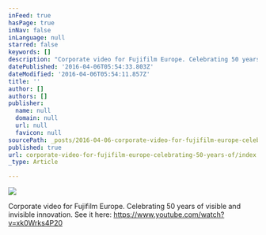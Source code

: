 ```yaml
---
inFeed: true
hasPage: true
inNav: false
inLanguage: null
starred: false
keywords: []
description: "Corporate video for Fujifilm Europe. Celebrating 50 years of visible and invisible innovation. See it here: \_https://www.youtube.com/watch?v=xk0Wrks4P20"
datePublished: '2016-04-06T05:54:33.803Z'
dateModified: '2016-04-06T05:54:11.857Z'
title: ''
author: []
authors: []
publisher:
  name: null
  domain: null
  url: null
  favicon: null
sourcePath: _posts/2016-04-06-corporate-video-for-fujifilm-europe-celebrating-50-years-of.md
published: true
url: corporate-video-for-fujifilm-europe-celebrating-50-years-of/index.html
_type: Article

---
```

![](https://the-grid-user-content.s3-us-west-2.amazonaws.com/c47aff5f-53a4-4861-8f1f-f7e6e541ba59.png)

Corporate video for Fujifilm Europe. Celebrating 50 years of visible and invisible innovation. See it here:  https://www.youtube.com/watch?v=xk0Wrks4P20